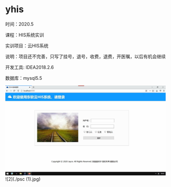 # yhis

时间：2020.5

课程：HIS系统实训

实训项目：云HIS系统

说明：项目还不完善，只写了挂号，退号，收费，退费，开医嘱，以后有机会继续

开发工具: IDEA2018.2.6

数据库：mysql5.5

![1](./psc.jpg)
![2](./psc (1).jpg)
